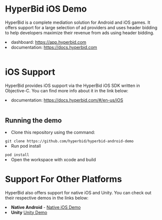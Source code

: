 <h1>HyperBid iOS Demo</h1>
<p>HyperBid is a complete mediation solution for Android and iOS games. It offers support for a large selection of ad providers and uses header bidding to help developers maximize their revenue from ads using header bidding.</p>
<li>dashboard: <a href="https://app.hyperbid.com">https://app.hyperbid.com</a></li>
<li>documentation: <a href="https://docs.hyperbid.com">https://docs.hyperbid.com</a></li>
<br/>
<h1>iOS Support</h1>
<p>HyperBid provides iOS support via the HyperBid iOS SDK written in Objective-C. You can find more info about it in the link below:</p>
<li>documentation: <a href="https://docs.hyperbid.com/#/en-us/iOS">https://docs.hyperbid.com/#/en-us/iOS</a></li>
<br/>
<h2>Running the demo</h2>

<li>Clone this repository using the command:</li>
<code>
git clone https://github.com/hyperbid/hyperbid-android-demo
</code>
<li>Run pod install</li>
<code>
pod install
</code>
<li>Open the workspace with xcode and build</li>
</ol>


<h1>Support For Other Platforms</h1>

HyperBid also offers support for native iOS and Unity. You can check out their respective demos in the links below:

<li><b>Native Android</b> - <a href="https://github.com/hyperbid/hyperbid-android-demo">Native iOS Demo</a></li>
<li><b>Unity</b> <a href="https://github.com/hyperbid/hyperbid-unity-demo">Unity Demo</a></li>